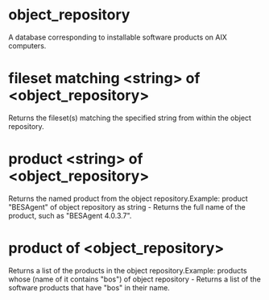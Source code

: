 # object_repository

A database corresponding to installable software products on AIX computers.

# fileset matching &lt;string&gt; of &lt;object_repository&gt;

Returns the fileset(s) matching the specified string from within the object repository.

# product &lt;string&gt; of &lt;object_repository&gt;

Returns the named product from the object repository.Example: product &quot;BESAgent&quot; of object repository as string - Returns the full name of the product, such as &quot;BESAgent 4.0.3.7&quot;.

# product of &lt;object_repository&gt;

Returns a list of the products in the object repository.Example: products whose (name of it contains &quot;bos&quot;) of object repository - Returns a list of the software products that have &quot;bos&quot; in their name.
